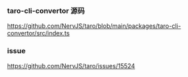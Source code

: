 ### taro-cli-convertor 源码
https://github.com/NervJS/taro/blob/main/packages/taro-cli-convertor/src/index.ts

### issue
https://github.com/NervJS/taro/issues/15524
